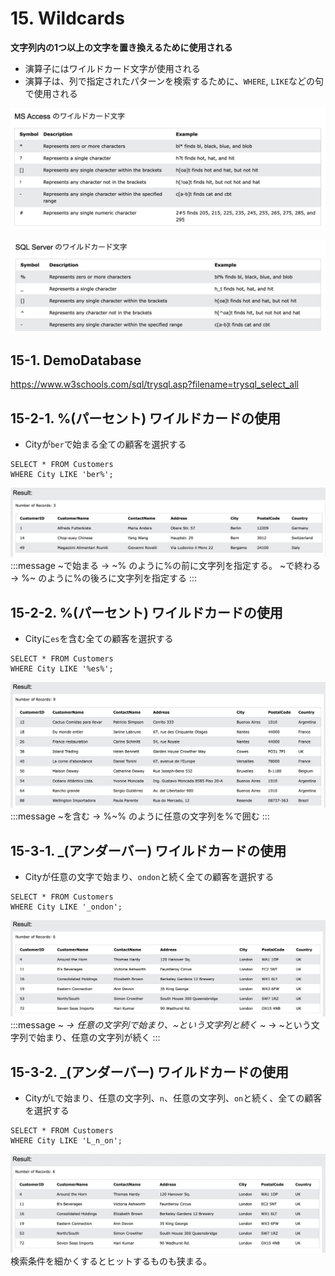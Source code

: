 # 15. Wildcards
**文字列内の1つ以上の文字を置き換えるために使用される**
- 演算子にはワイルドカード文字が使用される
- 演算子は、列で指定されたパターンを検索するために、`WHERE`, `LIKE`などの句で使用される

![](2022-08-27-12-49-02.png)

![](2022-08-27-12-49-16.png)


## 15-1. DemoDatabase
https://www.w3schools.com/sql/trysql.asp?filename=trysql_select_all

## 15-2-1. %(パーセント) ワイルドカードの使用
- Cityが`ber`で始まる全ての顧客を選択する

```sql: %
SELECT * FROM Customers
WHERE City LIKE 'ber%';
```
![](2022-08-27-12-51-30.png)
:::message
~で始まる -> ~% のように%の前に文字列を指定する。
~で終わる -> %~ のように%の後ろに文字列を指定する
:::

## 15-2-2. %(パーセント) ワイルドカードの使用
- Cityに`es`を含む全ての顧客を選択する

```sql: %
SELECT * FROM Customers
WHERE City LIKE '%es%';
```
![](2022-08-27-12-54-36.png)
:::message
~を含む -> %~% のように任意の文字列を%で囲む
:::

## 15-3-1. _(アンダーバー) ワイルドカードの使用
- Cityが任意の文字で始まり、`ondon`と続く全ての顧客を選択する

```sql: _
SELECT * FROM Customers
WHERE City LIKE '_ondon';
```
![](2022-08-27-13-00-02.png)
:::message
_~ -> 任意の文字列で始まり、~という文字列と続く
~_ -> ~という文字列で始まり、任意の文字列が続く
:::

## 15-3-2. _(アンダーバー) ワイルドカードの使用
- Cityが`L`で始まり、任意の文字列、`n`、任意の文字列、`on`と続く、全ての顧客を選択する

```sql: _
SELECT * FROM Customers
WHERE City LIKE 'L_n_on';
```
![](2022-08-27-13-04-44.png)
検索条件を細かくするとヒットするものも狭まる。

